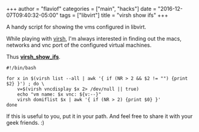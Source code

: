 +++
author = "flaviof"
categories = ["main", "hacks"]
date = "2016-12-07T09:40:32-05:00"
tags = ["libvirt"]
title = "virsh show ifs"
+++

A handy script for showing the vms configured in libvirt.

<!--more-->

While playing with [virsh][], I'm always interested in finding out
the macs, networks and vnc port of the configured virtual machines.

Thus **[virsh_show_ifs][]**.

    #!/bin/bash

    for x in $(virsh list --all | awk '{ if (NR > 2 && $2 != "") {print $2} }') ; do \
        v=$(virsh vncdisplay $x 2> /dev/null || true)
        echo "vm name: $x vnc: ${v:--}"
        virsh domiflist $x | awk '{ if (NR > 2) {print $0} }'
    done


If this is useful to you, put it in your path.
And feel free to share it with your geek friends. :)

  [virsh]: http://libvirt.org/virshcmdref.html#viewing
  [virsh_show_ifs]: https://gist.githubusercontent.com/anonymous/53e04a414c0d653b0edc2d39d513b1a4/raw/7409bcde914a83eafe916871d725f98058d4dc88/gistify146068.txt
